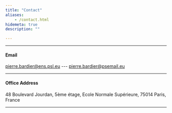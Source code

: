 ```yaml
---
title: "Contact"
aliases:
    - /contact.html
hidemeta: true
description: ""

---
```


---

#### Email
pierre.bardier@ens.psl.eu --- pierre.bardier@psemail.eu


---

#### Office Address
48 Boulevard Jourdan, 5ème étage, Ecole Normale Supérieure, 75014 Paris, France

---
